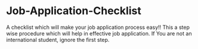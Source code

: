 # Job-Application-Checklist
A checklist which will make your job application process easy!!
This a step wise procedure which will help in effective job application. 
If You are not an international student, ignore the first step.
